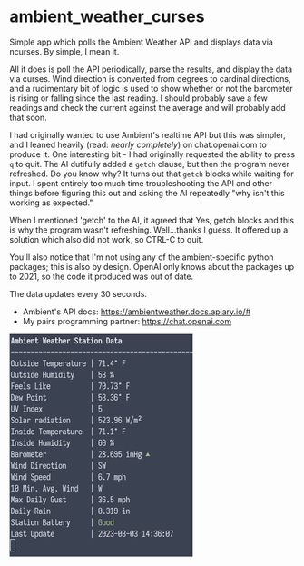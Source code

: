 # ambient_weather_curses
Simple app which polls the Ambient Weather API and displays data via ncurses. By simple, I mean it. 

All it does is poll the API periodically, parse the results, and display the data via curses. Wind direction is converted from degrees to cardinal directions, and a rudimentary bit of logic is used to show whether or not the barometer is rising or falling since the last reading. I should probably save a few readings and check the current against the average and will probably add that soon.

I had originally wanted to use Ambient's realtime API but this was simpler, and I leaned heavily (read: _nearly completely_) on chat.openai.com to produce it. One interesting bit - I had originally requested the ability to press `q` to quit. The AI dutifully added a `getch` clause, but then the program never refreshed. Do you know why? It turns out that `getch` blocks while waiting for input. I spent entirely too much time  troubleshooting the API and other things before figuring this out and asking the AI repeatedly "why isn't this working as expected." 

When I mentioned 'getch' to the AI, it agreed that Yes, getch blocks and this is why the program wasn't refreshing. Well...thanks I guess. It offered up a solution which also did not work,  so CTRL-C to quit.

You'll also notice that I'm not using any of the ambient-specific python packages; this is also by design. OpenAI only knows about the packages up to 2021, so the code it produced was out of date. 

The data updates every 30 seconds.

* Ambient's API docs: https://ambientweather.docs.apiary.io/#
* My pairs programming partner: https://chat.openai.com

![screenshot](screenshot.png)

 
